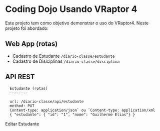 Coding Dojo Usando VRaptor 4
============================

Este projeto tem como objetivo demonstrar o uso do VRaptor4. Neste projeto foi abordado:

Web App (rotas) 
-------
* Cadastro de Estudante `/diario-classe/estudante`
* Cadastro de Disiciplinas `/diario-classe/disciplina`

API REST
--------
      Estudante (rotas)
      --------

      url: /diario-classe/api/estudante
      method: PUT
      Content-type: application/json` ou `Content-type: application/xml
      { "estudante": { "id": "1", "nome": "Guilherme Elias"} }

Editar Estudante
